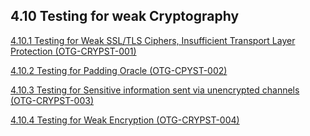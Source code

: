 ## 4.10 Testing for weak Cryptography

[4.10.1 Testing for Weak SSL/TLS Ciphers, Insufficient Transport Layer Protection (OTG-CRYPST-001)](4.10.1%20Testing%20for%20Weak%20SSL%20TLS%20Ciphers%2C%20Insufficient%20Transport%20Layer%20Protection%20%28OTG-CRYPST-001%29.md)

[4.10.2 Testing for Padding Oracle (OTG-CPYST-002)](4.10.2%20Testing%20for%20Padding%20Oracle%20%28OTG-CRYPST-002%29.md)

[4.10.3 Testing for Sensitive information sent via unencrypted channels (OTG-CRYPST-003)](4.10.3%20Testing%20for%20Sensitive%20information%20sent%20via%20unencrypted%20channels%20%28OTG-CRYPST-003%29.md)

[4.10.4 Testing for Weak Encryption (OTG-CRYPST-004)](4.10.4%20Testing%20for%20Weak%20Encryption%20%28OTG-CRYPST-004%29.md)